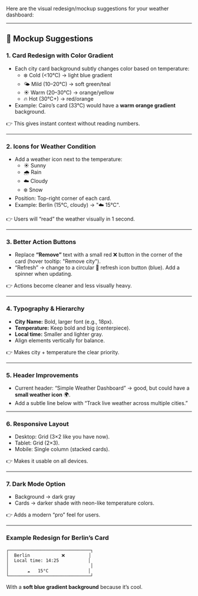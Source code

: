 Here are the visual redesign/mockup suggestions for your weather dashboard:

---

## 🎨 Mockup Suggestions

### 1. Card Redesign with Color Gradient
- Each city card background subtly changes color based on temperature:
  - ❄️ Cold (<10°C) → light blue gradient
  - 🌤️ Mild (10–20°C) → soft green/teal
  - ☀️ Warm (20–30°C) → orange/yellow
  - 🔥 Hot (30°C+) → red/orange
- Example: Cairo’s card (33°C) would have a **warm orange gradient** background.

👉 This gives instant context without reading numbers.

---

### 2. Icons for Weather Condition
- Add a weather icon next to the temperature:
  - ☀️ Sunny
  - 🌧️ Rain
  - ☁️ Cloudy
  - ❄️ Snow
- Position: Top-right corner of each card.
- Example: Berlin (15°C, cloudy) → "☁️ 15°C".

👉 Users will “read” the weather visually in 1 second.

---

### 3. Better Action Buttons
- Replace **“Remove”** text with a small red ❌ button in the corner of the card (hover tooltip: "Remove city").
- “Refresh” → change to a circular 🔄 refresh icon button (blue). Add a spinner when updating.

👉 Actions become cleaner and less visually heavy.

---

### 4. Typography & Hierarchy
- **City Name:** Bold, larger font (e.g., 18px).
- **Temperature:** Keep bold and big (centerpiece).
- **Local time:** Smaller and lighter gray.
- Align elements vertically for balance.

👉 Makes city + temperature the clear priority.

---

### 5. Header Improvements
- Current header: “Simple Weather Dashboard” → good, but could have a **small weather icon** 🌍.
- Add a subtle line below with “Track live weather across multiple cities.”

---

### 6. Responsive Layout
- Desktop: Grid (3×2 like you have now).
- Tablet: Grid (2×3).
- Mobile: Single column (stacked cards).

👉 Makes it usable on all devices.

---

### 7. Dark Mode Option
- Background → dark gray
- Cards → darker shade with neon-like temperature colors.

👉 Adds a modern “pro” feel for users.

---

### Example Redesign for Berlin’s Card

```
┌───────────────────────────────┐
│  Berlin            ❌         │
│  Local time: 14:25           │
│                               │
│       ☁️   15°C               │
└───────────────────────────────┘
```

With a **soft blue gradient background** because it’s cool.

